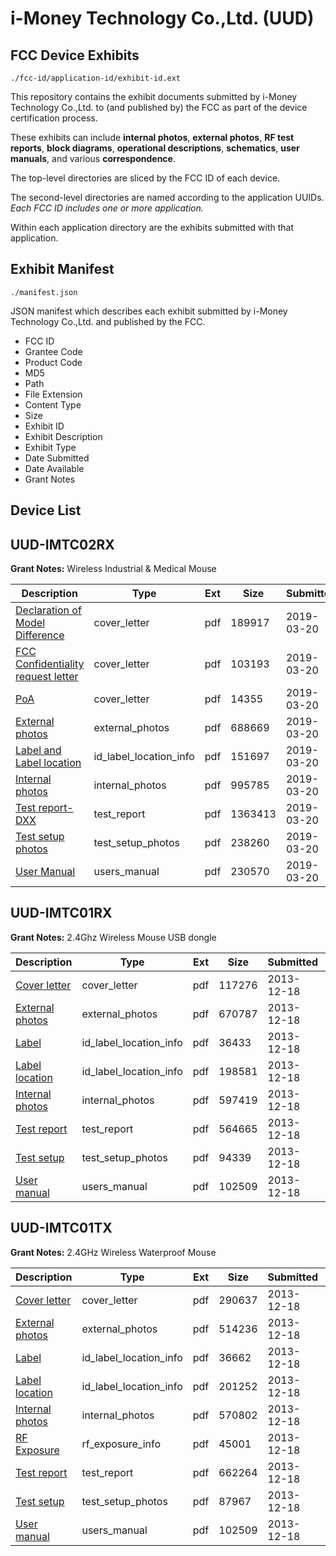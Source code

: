 # i-Money Technology  Co.,Ltd. (UUD)
## FCC Device Exhibits

```
./fcc-id/application-id/exhibit-id.ext
```

This repository contains the exhibit documents submitted by i-Money Technology  Co.,Ltd. to (and published by) the FCC as part of the device certification process.

These exhibits can include **internal photos**, **external photos**, **RF test reports**, **block diagrams**, **operational descriptions**, **schematics**, **user manuals**, and various **correspondence**.

The top-level directories are sliced by the FCC ID of each device.

The second-level directories are named according to the application UUIDs. *Each FCC ID includes one or more application.*

Within each application directory are the exhibits submitted with that application. 

## Exhibit Manifest

```
./manifest.json
```

JSON manifest which describes each exhibit submitted by i-Money Technology  Co.,Ltd. and published by the FCC.

- FCC ID
- Grantee Code
- Product Code
- MD5
- Path
- File Extension
- Content Type
- Size
- Exhibit ID
- Exhibit Description
- Exhibit Type
- Date Submitted
- Date Available
- Grant Notes

## Device List
## UUD-IMTC02RX
**Grant Notes:** Wireless Industrial & Medical Mouse

| Description | Type | Ext | Size | Submitted | Available |
| ----------- | ---- | --- | ---- | --------- | --------- |
| [Declaration of Model Difference](UUD-IMTC02RX/75f18f204b0cfa2815a010b1d6ca2aeb/4209032.pdf) | cover_letter | pdf | 189917 | 2019-03-20 | 2019-03-20 |
| [FCC Confidentiality request letter](UUD-IMTC02RX/75f18f204b0cfa2815a010b1d6ca2aeb/4209034.pdf) | cover_letter | pdf | 103193 | 2019-03-20 | 2019-03-20 |
| [PoA](UUD-IMTC02RX/75f18f204b0cfa2815a010b1d6ca2aeb/4209035.pdf) | cover_letter | pdf | 14355 | 2019-03-20 | 2019-03-20 |
| [External photos](UUD-IMTC02RX/75f18f204b0cfa2815a010b1d6ca2aeb/4209033.pdf) | external_photos | pdf | 688669 | 2019-03-20 | 2019-03-20 |
| [Label and Label location](UUD-IMTC02RX/75f18f204b0cfa2815a010b1d6ca2aeb/4209038.pdf) | id_label_location_info | pdf | 151697 | 2019-03-20 | 2019-03-20 |
| [Internal photos](UUD-IMTC02RX/75f18f204b0cfa2815a010b1d6ca2aeb/4209037.pdf) | internal_photos | pdf | 995785 | 2019-03-20 | 2019-03-20 |
| [Test report-DXX](UUD-IMTC02RX/75f18f204b0cfa2815a010b1d6ca2aeb/4209036.pdf) | test_report | pdf | 1363413 | 2019-03-20 | 2019-03-20 |
| [Test setup photos](UUD-IMTC02RX/75f18f204b0cfa2815a010b1d6ca2aeb/4209041.pdf) | test_setup_photos | pdf | 238260 | 2019-03-20 | 2019-03-20 |
| [User Manual](UUD-IMTC02RX/75f18f204b0cfa2815a010b1d6ca2aeb/4209042.pdf) | users_manual | pdf | 230570 | 2019-03-20 | 2019-03-20 |
## UUD-IMTC01RX
**Grant Notes:** 2.4Ghz Wireless Mouse USB dongle

| Description | Type | Ext | Size | Submitted | Available |
| ----------- | ---- | --- | ---- | --------- | --------- |
| [Cover letter](UUD-IMTC01RX/a554999649845eb0e9e8e8fd73735aaf/2146010.pdf) | cover_letter | pdf | 117276 | 2013-12-18 | 2013-12-18 |
| [External photos](UUD-IMTC01RX/a554999649845eb0e9e8e8fd73735aaf/2146011.pdf) | external_photos | pdf | 670787 | 2013-12-18 | 2013-12-18 |
| [Label](UUD-IMTC01RX/a554999649845eb0e9e8e8fd73735aaf/2146012.pdf) | id_label_location_info | pdf | 36433 | 2013-12-18 | 2013-12-18 |
| [Label location](UUD-IMTC01RX/a554999649845eb0e9e8e8fd73735aaf/2146013.pdf) | id_label_location_info | pdf | 198581 | 2013-12-18 | 2013-12-18 |
| [Internal photos](UUD-IMTC01RX/a554999649845eb0e9e8e8fd73735aaf/2146014.pdf) | internal_photos | pdf | 597419 | 2013-12-18 | 2013-12-18 |
| [Test report](UUD-IMTC01RX/a554999649845eb0e9e8e8fd73735aaf/2146017.pdf) | test_report | pdf | 564665 | 2013-12-18 | 2013-12-18 |
| [Test setup](UUD-IMTC01RX/a554999649845eb0e9e8e8fd73735aaf/2146018.pdf) | test_setup_photos | pdf | 94339 | 2013-12-18 | 2013-12-18 |
| [User manual](UUD-IMTC01RX/a554999649845eb0e9e8e8fd73735aaf/2146019.pdf) | users_manual | pdf | 102509 | 2013-12-18 | 2013-12-18 |
## UUD-IMTC01TX
**Grant Notes:** 2.4GHz Wireless Waterproof Mouse

| Description | Type | Ext | Size | Submitted | Available |
| ----------- | ---- | --- | ---- | --------- | --------- |
| [Cover letter](UUD-IMTC01TX/f6fcf79bb0b0229fe29ed9ff2c08c678/2146051.pdf) | cover_letter | pdf | 290637 | 2013-12-18 | 2013-12-18 |
| [External photos](UUD-IMTC01TX/f6fcf79bb0b0229fe29ed9ff2c08c678/2146052.pdf) | external_photos | pdf | 514236 | 2013-12-18 | 2013-12-18 |
| [Label](UUD-IMTC01TX/f6fcf79bb0b0229fe29ed9ff2c08c678/2146053.pdf) | id_label_location_info | pdf | 36662 | 2013-12-18 | 2013-12-18 |
| [Label location](UUD-IMTC01TX/f6fcf79bb0b0229fe29ed9ff2c08c678/2146054.pdf) | id_label_location_info | pdf | 201252 | 2013-12-18 | 2013-12-18 |
| [Internal photos](UUD-IMTC01TX/f6fcf79bb0b0229fe29ed9ff2c08c678/2146055.pdf) | internal_photos | pdf | 570802 | 2013-12-18 | 2013-12-18 |
| [RF Exposure](UUD-IMTC01TX/f6fcf79bb0b0229fe29ed9ff2c08c678/2146057.pdf) | rf_exposure_info | pdf | 45001 | 2013-12-18 | 2013-12-18 |
| [Test report](UUD-IMTC01TX/f6fcf79bb0b0229fe29ed9ff2c08c678/2146059.pdf) | test_report | pdf | 662264 | 2013-12-18 | 2013-12-18 |
| [Test setup](UUD-IMTC01TX/f6fcf79bb0b0229fe29ed9ff2c08c678/2146060.pdf) | test_setup_photos | pdf | 87967 | 2013-12-18 | 2013-12-18 |
| [User manual](UUD-IMTC01TX/f6fcf79bb0b0229fe29ed9ff2c08c678/2146019.pdf) | users_manual | pdf | 102509 | 2013-12-18 | 2013-12-18 |
